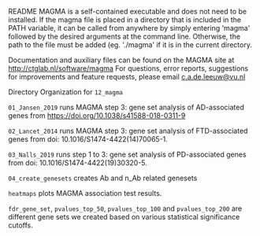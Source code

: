 README
MAGMA is a self-contained executable and does not need to be installed. 
If the magma file is placed in a directory that is included in the PATH variable, it can be called from anywhere by simply entering 'magma' followed by the desired arguments at the command line. 
Otherwise, the path to the file must be added (eg. './magma' if it is in the current directory.

Documentation and auxiliary files can be found on the MAGMA site at http://ctglab.nl/software/magma
For questions, error reports, suggestions for improvements and feature requests, please email c.a.de.leeuw@vu.nl


Directory Organization for `12_magma`

`01_Jansen_2019` runs MAGMA step 3: gene set analysis of AD-associated genes from 
https://doi.org/10.1038/s41588-018-0311-9

`02_Lancet_2014` runs MAGMA step 3: gene set analysis of FTD-associated genes from 
doi: 10.1016/S1474-4422(14)70065-1.

`03_Nalls_2019` runs step 1 to 3: gene set analysis of PD-associated genes from 
doi: 10.1016/S1474-4422(19)30320-5.

`04_create_genesets` creates Ab and n_Ab related genesets 

`heatmaps` plots MAGMA association test results. 


`fdr_gene_set`, `pvalues_top_50`, `pvalues_top_100` and `pvalues_top_200` are different gene sets we created based on various statistical significance cutoffs. 


